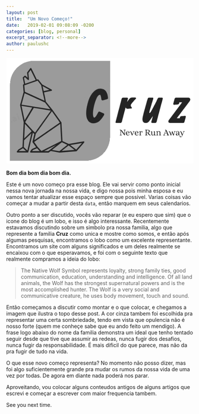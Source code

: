 ```yaml
---
layout: post
title:  "Um Novo Começo!"
date:   2019-02-01 09:08:09 -0200
categories: [blog, personal]
excerpt_separator: <!--more-->
author: paulushc
---
```

![Cruz Family Logo](/assets/2019-02-01-a-new-start-cruzlogo.png)

**Bom dia bom dia bom dia.**

Este é um novo começo pra esse blog. Ele vai servir como ponto inicial nessa nova jornada na nossa vida, e digo nossa pois minha esposa e eu vamos tentar atualizar esse espaço sempre que possivel. Varias coisas vão começar a mudar a partir desta `data`, então marquem em seus calendarios.

<!--more-->

Outro ponto a ser discutido, vocês vão reparar (e eu espero que sim) que o icone do blog é um lobo, e isso é algo interessante. Recentemente estavamos discutindo sobre um simbolo pra nossa familia, algo que represente a familia **Cruz** como unica e mostre como somos, e então após algumas pesquisas, encontramos o lobo como um excelente representante. Encontramos um site com alguns significados e um deles realmente se encaixou com o que esperavamos, e foi com o seguinte texto que realmente compramos a ideia do lobo:

> The Native Wolf Symbol represents loyalty, strong family ties, good communication, education, understanding and intelligence. Of all land animals, the Wolf has the strongest supernatural powers and is the most accomplished hunter. The Wolf is a very social and communicative creature, he uses body movement, touch and sound. 

Então começamos a discutir como montar e o que colocar, e chegamos a imagem que ilustra o topo desse post. A cor cinza tambem foi escolhida pra representar uma certa sombriedade, tendo em vista que opulencia não é nosso forte (quem me conheçe sabe que eu ando feito um mendigo). A frase logo abaixo do nome da familia demonstra um ideal que tenho tentado seguir desde que tive que assumir as redeas, nunca fugir dos desafios, nunca fugir da responsabilidade. É mais dificil do que parece, mas não da pra fugir de tudo na vida.


O que esse novo começo representa? No momento não posso dizer, mas foi algo suficientemente grande pra mudar os rumos da nossa vida de uma vez por todas. De agora em diante nada poderá nos parar. 

Aproveitando, vou colocar alguns conteudos antigos de alguns artigos que escrevi e começar a escrever com maior frequencia tambem.

See you next time.
